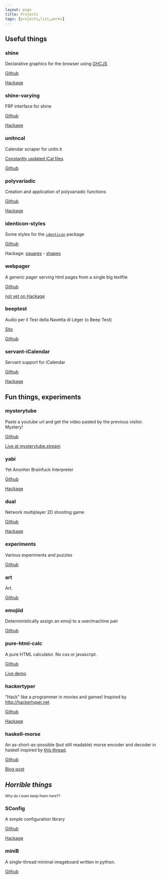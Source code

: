 ```yaml
---
layout: page
title: Projects
tags: [projects,list,works]
---
```



## Useful things

### shine

Declarative graphics for the browser using [GHCJS](https://github.com/ghcjs/ghcjs)

[Github](https://github.com/fgaz/shine)

[Hackage](https://hackage.haskell.org/package/shine)

### shine-varying

FRP interface for shine

[Github](https://github.com/fgaz/shine-varying)

[Hackage](https://hackage.haskell.org/package/shine-varying)

### unitncal

Calendar scraper for unitn.it

[Constantly updated iCal files](http://unitncal.fgaz.me)

[Github](https://github.com/fgaz/unitncal)

### polyvariadic

Creation and application of polyvariadic functions

[Github](https://github.com/fgaz/polyvariadic)

[Hackage](https://hackage.haskell.org/package/polyvariadic)

### identicon-styles

Some styles for the [`identicon`](http://hackage.haskell.org/package/identicon) package

[Github](https://github.com/fgaz/identicon-styles)

Hackage: [squares](https://hackage.haskell.org/package/identicon-style-squares) - [shapes]()

### webpager

A generic pager serving html pages from a single big textfile

[Github](https://github.com/fgaz/webpager)

[not yet on Hackage]()

### beeptest

Audio per il Test della Navetta di Léger (o Beep Test)

[Sito](http://fgaz.github.io/beeptest)

[Github](https://github.com/fgaz/beeptest)

### servant-iCalendar

Servant support for iCalendar

[Github](https://github.com/fgaz/servant-iCalendar)

[Hackage](https://hackage.haskell.org/package/servant-iCalendar)


## Fun things, experiments

### mysterytube

Paste a youtube url and get the video pasted by the previous visitor. Mystery!

[Github](https://github.com/fgaz/mysterytube/)

[Live at mysterytube.stream](http://mysterytube.stream)

### yabi

Yet Anonher Brainfuck Interpreter

[Github](https://github.com/fgaz/yabi)

[Hackage](https://hackage.haskell.org/package/yabi)

### dual

Network multiplayer 2D shooting game

[Github](https://github.com/fgaz/dual)

[Hackage](https://hackage.haskell.org/package/dual-game)

### experiments

Various experiments and puzzles

[Github](https://github.com/fgaz/experiments)

### art

Art.

[Github](https://github.com/fgaz/art)

### emojiid

Deterministically assign an emoji to a user/machine pair

[Github](https://github.com/fgaz/emojiid)

### pure-html-calc

A pure HTML calculator. No css or javascript.

[Github](https://github.com/fgaz/pure-html-calc/)

[Live demo](http://fgaz.me/pure-html-calc/)

### hackertyper

"Hack" like a programmer in movies and games! Inspired by http://hackertyper.net

[Github](https://github.com/fgaz/hackertyper)

[Hackage](https://hackage.haskell.org/package/hackertyper)

### haskell-morse

An as-short-as-possible (but still readable) morse encoder and decoder in haskell inspired by [this thread](http://www.reddit.com/r/programming/comments/7xjqb/who_can_write_the_smallesttidiestcleverest_morse/).

[Github](https://github.com/fgaz/haskell-morse)

[Blog post](/posts/2014-12-05-morse-translator-haskell/)


## *Horrible things*

<small>Why do I even keep them here??</small>

### SConfig

A simple configuration library

[Github](https://github.com/fgaz/SConfig)

[Hackage](https://hackage.haskell.org/package/SConfig)

### miniB

A single-thread minimal imageboard written in python.

[Github](https://github.com/fgaz/miniB)

